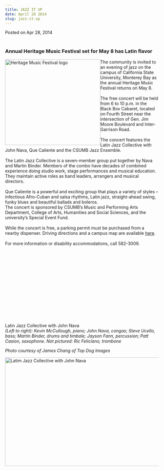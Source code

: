 ```yaml
---
title: JAZZ IT UP
date: April 28 2014
slug: jazz-it-up
---
```


 



<span class="date">Posted on Apr 28, 2014    </span>
<h3><br>
Annual Heritage Music Festival set for May 8 has Latin flavor</br></h3>
<p><img alt="Heritage Music Festival logo" src="https://news.csumb.edu/sites/default/files/65/attachments/news/images/heritage_music_festival_for_web.png" style="width:312px; height:281px; float:left">The community is
invited to an evening of jazz on the campus of California State
University, Monterey Bay as the annual Heritage Music Festival
returns on May 8.<br>
<br>
The free concert will be held from 6 to 10 p.m. in the Black Box
Cabaret, located on Fourth Street near the intersection of Gen. Jim
Moore Boulevard and Inter-Garrison Road.<br>
<br>
The concert features the Latin Jazz Collective with John Nava, Que
Caliente and the CSUMB Jazz Ensemble.<br>
<br>
The Latin Jazz Collective is a seven-member group put together by
Nava and Martin Binder. Members of the combo have decades of
combined experience doing studio work, stage performances and
musical education. They maintain active roles as band leaders,
arrangers and musical directors.<br>
<br>
Que Caliente is a powerful and exciting group that plays a variety
of styles &#x2013; infectious Afro-Cuban and salsa rhythms, Latin jazz,
straight-ahead swing, funky blues and beautiful ballads and
boleros.<br>
The concert is sponsored by CSUMB&#x2019;s Music and Performing Arts
Department, College of Arts, Humanities and Social Sciences, and
the university&#x2019;s Special Event Fund.<br>
<br>
While the concert is free, a parking permit must be purchased from
a nearby dispenser. Driving directions and a campus map are
available <a href="https://csumb.edu/maps" rel="nofollow">here</a>.<br>
<br>
For more information or disability accommodations, call
582-3009.<br>
&#xA0;</br></br></br></br></br></br></br></br></br></br></br></br></br></br></img></p>
<p class="small">Latin Jazz Collective with John Nava<br>
<em>(Left to right): Kevin McCullough, piano; John Nava, congas;
Steve Ucello, bass; Martin Binder, drums and timbale; Jayson Fann,
percussion; Patt Casion, saxophone. Not pictured: Ric Feliciano,
trombone</em></br></p>
<p class="small"><em>Photo courtesy of James Chang of Top Dog
Images</em></p>
<p><img alt="Latim Jazz Collective with John Nava" src="https://news.csumb.edu/sites/default/files/65/attachments/news/images/latin_jazz_collective_for_web.jpg" style="float:left; width:550px; height:356px"><br>
&#xA0;</br></img></p>





 
